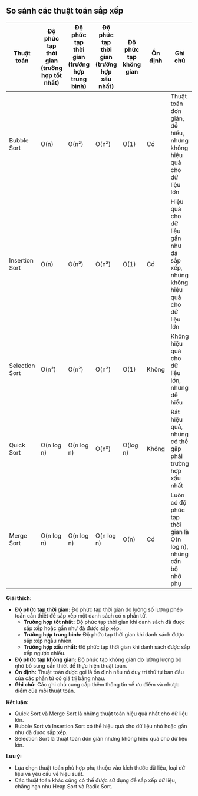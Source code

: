 ## So sánh các thuật toán sắp xếp

| Thuật toán     | Độ phức tạp thời gian (trường hợp tốt nhất) | Độ phức tạp thời gian (trường hợp trung bình) | Độ phức tạp thời gian (trường hợp xấu nhất) | Độ phức tạp không gian | Ổn định | Ghi chú                                                                       |
| -------------- | ------------------------------------------- | --------------------------------------------- | ------------------------------------------- | ---------------------- | ------- | ----------------------------------------------------------------------------- |
| Bubble Sort    | O(n)                                        | O(n²)                                         | O(n²)                                       | O(1)                   | Có      | Thuật toán đơn giản, dễ hiểu, nhưng không hiệu quả cho dữ liệu lớn            |
| Insertion Sort | O(n)                                        | O(n²)                                         | O(n²)                                       | O(1)                   | Có      | Hiệu quả cho dữ liệu gần như đã sắp xếp, nhưng không hiệu quả cho dữ liệu lớn |
| Selection Sort | O(n²)                                       | O(n²)                                         | O(n²)                                       | O(1)                   | Không   | Không hiệu quả cho dữ liệu lớn, nhưng dễ hiểu                                 |
| Quick Sort     | O(n log n)                                  | O(n log n)                                    | O(n²)                                       | O(log n)               | Không   | Rất hiệu quả, nhưng có thể gặp phải trường hợp xấu nhất                       |
| Merge Sort     | O(n log n)                                  | O(n log n)                                    | O(n log n)                                  | O(n)                   | Có      | Luôn có độ phức tạp thời gian là O(n log n), nhưng cần bộ nhớ phụ             |

**Giải thích:**

- **Độ phức tạp thời gian:** Độ phức tạp thời gian đo lường số lượng phép toán cần thiết để sắp xếp một danh sách có `n` phần tử.
  - **Trường hợp tốt nhất:** Độ phức tạp thời gian khi danh sách đã được sắp xếp hoặc gần như đã được sắp xếp.
  - **Trường hợp trung bình:** Độ phức tạp thời gian khi danh sách được sắp xếp ngẫu nhiên.
  - **Trường hợp xấu nhất:** Độ phức tạp thời gian khi danh sách được sắp xếp ngược chiều.
- **Độ phức tạp không gian:** Độ phức tạp không gian đo lường lượng bộ nhớ bổ sung cần thiết để thực hiện thuật toán.
- **Ổn định:** Thuật toán được gọi là ổn định nếu nó duy trì thứ tự ban đầu của các phần tử có giá trị bằng nhau.
- **Ghi chú:** Các ghi chú cung cấp thêm thông tin về ưu điểm và nhược điểm của mỗi thuật toán.

**Kết luận:**

- Quick Sort và Merge Sort là những thuật toán hiệu quả nhất cho dữ liệu lớn.
- Bubble Sort và Insertion Sort có thể hiệu quả cho dữ liệu nhỏ hoặc gần như đã được sắp xếp.
- Selection Sort là thuật toán đơn giản nhưng không hiệu quả cho dữ liệu lớn.

**Lưu ý:**

- Lựa chọn thuật toán phù hợp phụ thuộc vào kích thước dữ liệu, loại dữ liệu và yêu cầu về hiệu suất.
- Các thuật toán khác cũng có thể được sử dụng để sắp xếp dữ liệu, chẳng hạn như Heap Sort và Radix Sort.
